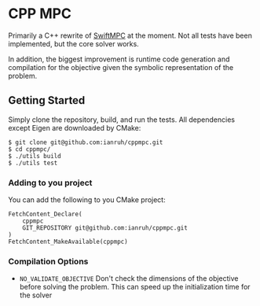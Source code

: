 # CPP MPC

Primarily a C++ rewrite of [SwiftMPC](https://github.com/ianruh/SwiftMPC) at
the moment. Not all tests have been implemented, but the core solver works.

In addition, the biggest improvement is runtime code generation and compilation
for the objective given the symbolic representation of the problem.

## Getting Started

Simply clone the repository, build, and run the tests. All dependencies except
Eigen are downloaded by CMake:

```
$ git clone git@github.com:ianruh/cppmpc.git
$ cd cppmpc/
$ ./utils build
$ ./utils test
```

### Adding to you project

You can add the following to you CMake project:

```
FetchContent_Declare(
    cppmpc
    GIT_REPOSITORY git@github.com:ianruh/cppmpc.git
)
FetchContent_MakeAvailable(cppmpc)
```

### Compilation Options

- `NO_VALIDATE_OBJECTIVE` Don't check the dimensions of the objective before 
  solving the problem. This can speed up the initialization time for the solver
